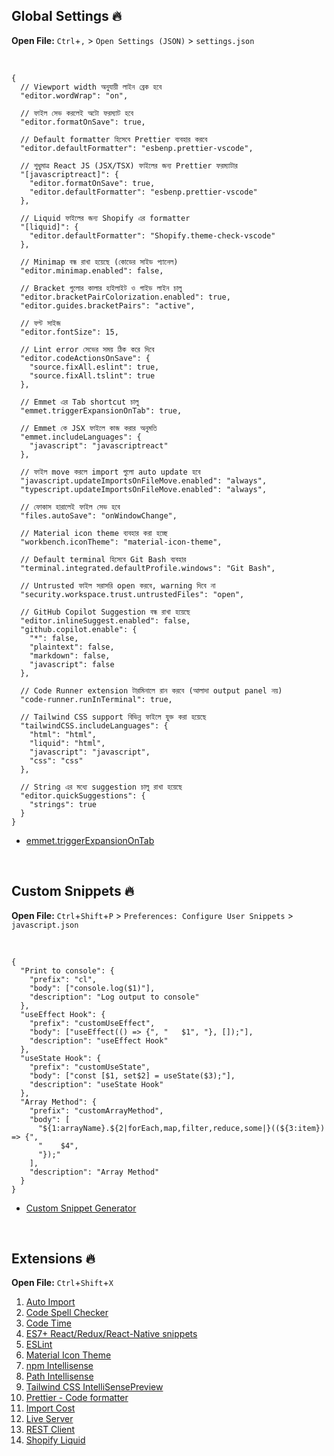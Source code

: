## Global Settings 🔥

**Open File:** `Ctrl`+`,` > `Open Settings (JSON)` > `settings.json`

<br />

```
{
  // Viewport width অনুযায়ী লাইন ব্রেক হবে
  "editor.wordWrap": "on",

  // ফাইল সেভ করলেই অটো ফরম্যাট হবে
  "editor.formatOnSave": true,

  // Default formatter হিসেবে Prettier ব্যবহার করবে
  "editor.defaultFormatter": "esbenp.prettier-vscode",

  // শুধুমাত্র React JS (JSX/TSX) ফাইলের জন্য Prettier ফরম্যাটার
  "[javascriptreact]": {
    "editor.formatOnSave": true,
    "editor.defaultFormatter": "esbenp.prettier-vscode"
  },

  // Liquid ফাইলের জন্য Shopify এর formatter
  "[liquid]": {
    "editor.defaultFormatter": "Shopify.theme-check-vscode"
  },

  // Minimap বন্ধ রাখা হয়েছে (কোডের সাইড প্যানেল)
  "editor.minimap.enabled": false,

  // Bracket গুলোর কালার হাইলাইট ও গাইড লাইন চালু
  "editor.bracketPairColorization.enabled": true,
  "editor.guides.bracketPairs": "active",

  // ফন্ট সাইজ
  "editor.fontSize": 15,

  // Lint error সেভের সময় ঠিক করে দিবে
  "editor.codeActionsOnSave": {
    "source.fixAll.eslint": true,
    "source.fixAll.tslint": true
  },

  // Emmet এর Tab shortcut চালু
  "emmet.triggerExpansionOnTab": true,

  // Emmet কে JSX ফাইলে কাজ করার অনুমতি
  "emmet.includeLanguages": {
    "javascript": "javascriptreact"
  },

  // ফাইল move করলে import গুলো auto update হবে
  "javascript.updateImportsOnFileMove.enabled": "always",
  "typescript.updateImportsOnFileMove.enabled": "always",

  // ফোকাস হারালেই ফাইল সেভ হবে
  "files.autoSave": "onWindowChange",

  // Material icon theme ব্যবহার করা হচ্ছে
  "workbench.iconTheme": "material-icon-theme",

  // Default terminal হিসেবে Git Bash ব্যবহার
  "terminal.integrated.defaultProfile.windows": "Git Bash",

  // Untrusted ফাইল সরাসরি open করবে, warning দিবে না
  "security.workspace.trust.untrustedFiles": "open",

  // GitHub Copilot Suggestion বন্ধ রাখা হয়েছে
  "editor.inlineSuggest.enabled": false,
  "github.copilot.enable": {
    "*": false,
    "plaintext": false,
    "markdown": false,
    "javascript": false
  },

  // Code Runner extension টারমিনালে রান করবে (আলাদা output panel নয়)
  "code-runner.runInTerminal": true,

  // Tailwind CSS support বিভিন্ন ফাইলে যুক্ত করা হয়েছে
  "tailwindCSS.includeLanguages": {
    "html": "html",
    "liquid": "html",
    "javascript": "javascript",
    "css": "css"
  },

  // String এর মধ্যে suggestion চালু রাখা হয়েছে
  "editor.quickSuggestions": {
    "strings": true
  }
}
```
- [emmet.triggerExpansionOnTab](https://code.visualstudio.com/docs/editor/emmet)

<br/>

## Custom Snippets 🔥

**Open File:** `Ctrl`+`Shift`+`P` > `Preferences: Configure User Snippets` > `javascript.json`

<br />

```
{
  "Print to console": {
    "prefix": "cl",
    "body": ["console.log($1)"],
    "description": "Log output to console"
  },
  "useEffect Hook": {
    "prefix": "customUseEffect",
    "body": ["useEffect(() => {", "   $1", "}, []);"],
    "description": "useEffect Hook"
  },
  "useState Hook": {
    "prefix": "customUseState",
    "body": ["const [$1, set$2] = useState($3);"],
    "description": "useState Hook"
  },
  "Array Method": {
    "prefix": "customArrayMethod",
    "body": [
      "${1:arrayName}.${2|forEach,map,filter,reduce,some|}((${3:item}) => {",
      "    $4",
      "});"
    ],
    "description": "Array Method"
  }
}
```

- [Custom Snippet Generator](https://snippet-generator.app)

<br/>

## Extensions 🔥

**Open File:** `Ctrl`+`Shift`+`X`

1. [Auto Import](https://marketplace.visualstudio.com/items?itemName=steoates.autoimport)
2. [Code Spell Checker](https://marketplace.visualstudio.com/items?itemName=streetsidesoftware.code-spell-checker)
3. [Code Time](https://marketplace.visualstudio.com/items?itemName=softwaredotcom.swdc-vscode)
4. [ES7+ React/Redux/React-Native snippets](https://marketplace.visualstudio.com/items?itemName=dsznajder.es7-react-js-snippets)
5. [ESLint](https://marketplace.visualstudio.com/items?itemName=dbaeumer.vscode-eslint)
6. [Material Icon Theme](https://marketplace.visualstudio.com/items?itemName=PKief.material-icon-theme)
7. [npm Intellisense](https://marketplace.visualstudio.com/items?itemName=christian-kohler.npm-intellisense)
8. [Path Intellisense](https://marketplace.visualstudio.com/items?itemName=christian-kohler.path-intellisense)
9. [Tailwind CSS IntelliSensePreview](https://marketplace.visualstudio.com/items?itemName=bradlc.vscode-tailwindcss)
10. [Prettier - Code formatter](https://marketplace.visualstudio.com/items?itemName=esbenp.prettier-vscode)
11. [Import Cost](https://marketplace.visualstudio.com/items?itemName=wix.vscode-import-cost)
12. [Live Server](https://marketplace.visualstudio.com/items?itemName=ritwickdey.LiveServer)
13. [REST Client](https://marketplace.visualstudio.com/items?itemName=humao.rest-client)
14. [Shopify Liquid](https://marketplace.visualstudio.com/items?itemName=Shopify.theme-check-vscode)
